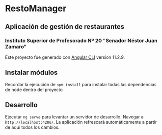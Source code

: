 # RestoManager
## Aplicación de gestión de restaurantes
### Instituto Superior de Profesorado Nº 20 "Senador Néstor Juan Zamaro"

Este proyecto fue generado con [Angular CLI](https://github.com/angular/angular-cli) version 11.2.9.

## Instalar módulos
Recordar la ejecución de `npm install` para instalar todas las dependencias de node dentro del proyecto

## Desarrollo

Ejecutar `ng serve` para levantar un servidor de desarrollo. Navegar a `http://localhost:4200/`. La aplicación refrescará automáticamente a partir de aquí todos los cambios.